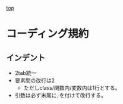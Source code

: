 [top](/README.md)
# コーディング規約
## インデント
- 2tab統一
- 要素間の改行は2
    - ただしclass/関数内/変数内は1行とする。
- 引数は必ず末尾に``,``を付けて改行する。
